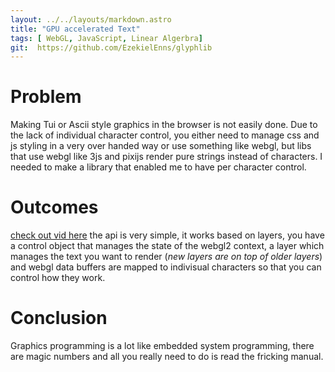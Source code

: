 ```yaml
---
layout: ../../layouts/markdown.astro
title: "GPU accelerated Text"
tags: [ WebGL, JavaScript, Linear Algerbra]
git:  https://github.com/EzekielEnns/glyphlib
---
```

# Problem
Making Tui or Ascii style graphics in the browser is not easily done.
Due to the lack of individual character control,
you either need to manage css and js styling in a very over handed way or
use something like webgl, but libs that use webgl
like 3js and pixijs render pure strings instead of characters. 
I needed to make a library that enabled me to have per character control.

# Outcomes
[check out vid here](https://github-production-user-asset-6210df.s3.amazonaws.com/54285948/293038993-c3b86ba4-dafd-460e-a2be-c5fa767664c7.mp4?X-Amz-Algorithm=AWS4-HMAC-SHA256&X-Amz-Credential=AKIAVCODYLSA53PQK4ZA%2F20240115%2Fus-east-1%2Fs3%2Faws4_request&X-Amz-Date=20240115T184955Z&X-Amz-Expires=300&X-Amz-Signature=5ba1d62dd9ec5ea1b1b3a15698593ff54de94989927f596b89fa7db0524102c8&X-Amz-SignedHeaders=host&actor_id=54285948&key_id=0&repo_id=709002913)
the api is very simple, it works based on layers, you have a control object that manages the 
state of the webgl2 context, a layer which manages the text you want to render (*new layers
are on top of older layers*) and webgl data buffers are mapped to indivisual characters 
so that you can control how they work.

# Conclusion
Graphics programming is a lot like embedded system programming,
there are magic numbers and all you really need to do is read the fricking manual.
